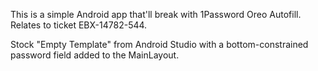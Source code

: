 This is a simple Android app that'll break with 1Password Oreo Autofill. Relates to ticket EBX-14782-544.

Stock "Empty Template" from Android Studio with a bottom-constrained password field added to the MainLayout.
